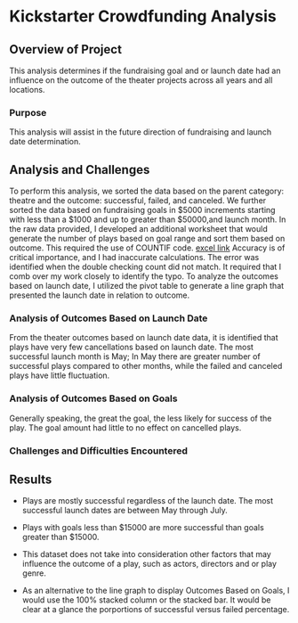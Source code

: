 # Kickstarter Crowdfunding Analysis

## Overview of Project
This analysis determines if the fundraising goal and or launch date had an influence on the outcome of the theater projects across all years and all locations.

### Purpose
This analysis will assist in the future direction of fundraising and launch date determination.

## Analysis and Challenges
To perform this analysis, we sorted the data based on the parent category: theatre and the outcome: successful, failed, and canceled. We further sorted the data based on fundraising goals in $5000 increments starting with less than a $1000 and up to greater than $50000,and launch month. In the raw data provided, I developed an additional worksheet that would generate the number of plays based on goal range and sort them based on outcome. This required the use of COUNTIF code. [excel link](https://github.com/meow24mi/kickstarter-analysis/blob/main/Copy%20Kickstarter_Challenge.xlsx) Accuracy is of critical importance, and I had inaccurate calculations. The error was identified when the double checking count did not match. It required that I comb over my work closely to identify the typo. To analyze the outcomes based on launch date, I utilized the pivot table to generate a line graph that presented the launch date in relation to outcome. [](Theater_Outcomes_vs_Launch.png)

### Analysis of Outcomes Based on Launch Date
From the theater outcomes based on launch date data, it is identified that plays have very few cancellations based on launch date. The most successful launch month is May; In May there are greater number of successful plays compared to other months, while the failed and canceled plays have little fluctuation. 

### Analysis of Outcomes Based on Goals
Generally speaking, the great the goal, the less likely for success of the play. The goal amount had little to no effect on cancelled plays. 
### Challenges and Difficulties Encountered

## Results

- Plays are mostly successful regardless of the launch date. The most successful launch dates are between May through July.

- Plays with goals less than $15000 are more successful than goals greater than $15000. 

- This dataset does not take into consideration other factors that may influence the outcome of a play, such as actors, directors and or play genre. 

- As an alternative to the line graph to display Outcomes Based on Goals, I would use the 100% stacked column or the stacked bar. It would be clear at a glance the porportions of successful versus failed percentage. 
